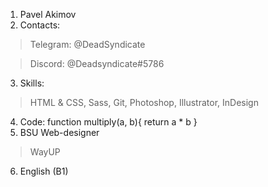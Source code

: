 1. Pavel Akimov
2. Contacts:
>Telegram: @DeadSyndicate

>Discord: @Deadsyndicate#5786
3. Skills:
>HTML & CSS, Sass, Git, Photoshop, Illustrator, InDesign
4. Code:
    function multiply(a, b){
    return a * b
    }
5. BSU Web-designer
>WayUP
6. English (B1)